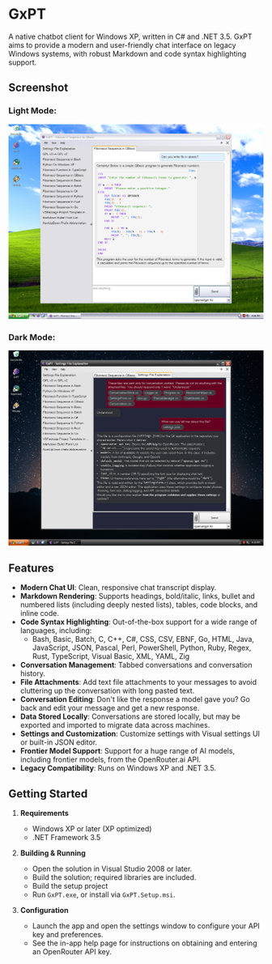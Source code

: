 # GxPT

A native chatbot client for Windows XP, written in C# and .NET 3.5. GxPT aims to provide a modern and user-friendly chat interface on legacy Windows systems, with robust Markdown and code syntax highlighting support.

## Screenshot

### Light Mode:
![GxPT Light Mode Screenshot](GxPT-light.png)
### Dark Mode:
![GxPT Dark Mode Screenshot](GxPT-dark.png)

## Features

- **Modern Chat UI**: Clean, responsive chat transcript display.
- **Markdown Rendering**: Supports headings, bold/italic, links, bullet and numbered lists (including deeply nested lists), tables, code blocks, and inline code.
- **Code Syntax Highlighting**: Out-of-the-box support for a wide range of languages, including:
  - Bash, Basic, Batch, C, C++, C#, CSS, CSV, EBNF, Go, HTML, Java, JavaScript, JSON, Pascal, Perl, PowerShell, Python, Ruby, Regex, Rust, TypeScript, Visual Basic, XML, YAML, Zig
- **Conversation Management**: Tabbed conversations and conversation history.
- **File Attachments**: Add text file attachments to your messages to avoid cluttering up the conversation with long pasted text.
- **Conversation Editing**: Don't like the response a model gave you? Go back and edit your message and get a new response.
- **Data Stored Locally**: Conversations are stored locally, but may be exported and imported to migrate data across machines.
- **Settings and Customization**: Customize settings with Visual settings UI or built-in JSON editor. 
- **Frontier Model Support**: Support for a huge range of AI models, including frontier models, from the OpenRouter.ai API. 
- **Legacy Compatibility**: Runs on Windows XP and .NET 3.5.

## Getting Started

1. **Requirements**
   - Windows XP or later (XP optimized)
   - .NET Framework 3.5

2. **Building & Running**
   - Open the solution in Visual Studio 2008 or later.
   - Build the solution; required libraries are included.
   - Build the setup project
   - Run `GxPT.exe`,  or install via `GxPT.Setup.msi`. 

3. **Configuration**
   - Launch the app and open the settings window to configure your API key and preferences.
   - See the in-app help page for instructions on obtaining and entering an OpenRouter API key.